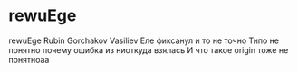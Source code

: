 # rewuEge
rewuEge
Rubin
Gorchakov
Vasiliev
Еле фиксанул и то не точно
Типо не понятно почему ошибка из ниоткуда взялась
И что такое origin тоже не понятноaa
